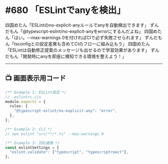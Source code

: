 # #680 「ESLintでanyを検出」

四国めたん「ESLintのno-explicit-anyルールでanyを自動検出できます」
ずんだもん「@typescript-eslint/no-explicit-anyをerrorにするんだよね」
四国めたん「はい。--max-warnings 0を付ければCIで必ず失敗させられます」
ずんだもん「tsconfigとの設定差異も含めてCIのフローに組み込もう」
四国めたん「ESLintは自動修正提案のメッセージも出せるので学習効果があります」
ずんだもん「開発時にanyを即座に検知できる環境を整えよう！」

---

## 📺 画面表示用コード

```typescript
/** Example 1: ESLint設定 */
// .eslintrc.cjs
module.exports = {
  rules: {
    "@typescript-eslint/no-explicit-any": "error",
  },
};

/** Example 2: CLI */
// npx eslint "src/**/*.ts" --max-warnings 0

/** Example 3: IDE連携 */
const eslintSettings = {
  "eslint.validate": ["typescript", "typescriptreact"],
};
```
